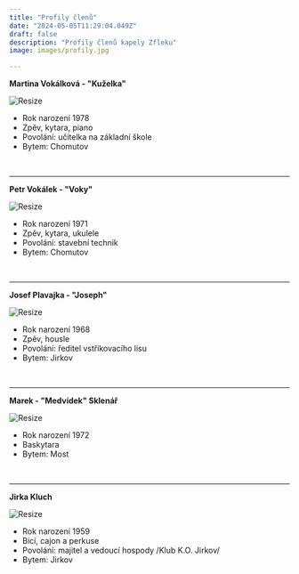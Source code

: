 ```yaml
---
title: "Profily členů"
date: "2024-05-05T11:29:04.049Z"
draft: false
description: "Profily členů kapely Zfleku"
image: images/profily.jpg

---
```

**Martina Vokálková - "Kuželka"**

![Resize](/images/martina-vokalkova.jpg?width=200px)
- Rok narození 1978
- Zpěv, kytara, piano
- Povolání: učitelka na základní škole
- Bytem: Chomutov

&nbsp;

---

**Petr Vokálek - "Voky"**

![Resize](/images/petr-vokalek.jpg?width=200px)
- Rok narození 1971
- Zpěv, kytara, ukulele
- Povolání: stavební technik
- Bytem: Chomutov

&nbsp;

---
**Josef Plavajka - "Joseph"**

![Resize](/images/josef-plavajka.jpg?width=200px)
- Rok narození 1968
- Zpěv, housle
- Povolání: ředitel vstřikovacího lisu
- Bytem: Jirkov

&nbsp;

---
**Marek - "Medvídek" Sklenář**

![Resize](/images/marek-sklenar.jpg?width=200px)
- Rok narození 1972
- Baskytara
- Bytem: Most

&nbsp;

---
**Jirka Kluch**

![Resize](/images/jirka-kluch.jpg?width=200px)
- Rok narození 1959
- Bicí, cajon a perkuse
- Povolání: majitel a vedoucí hospody /Klub K.O. Jirkov/    
- Bytem: Jirkov  
